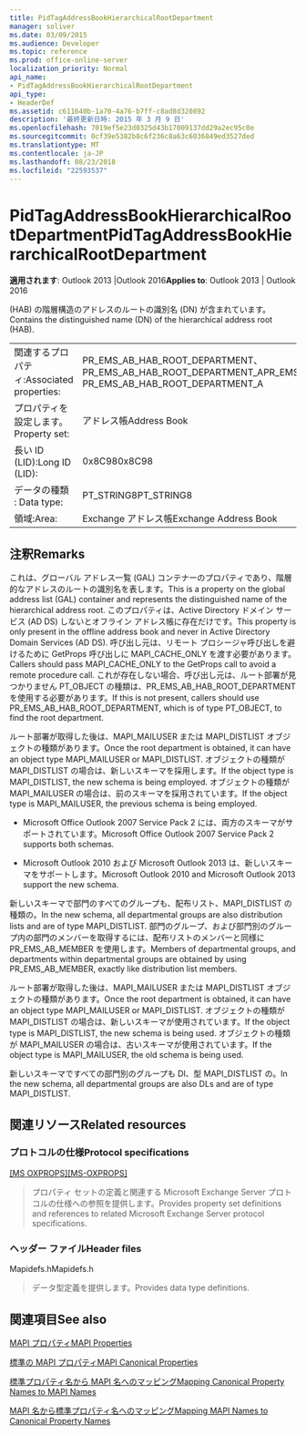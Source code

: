 ```yaml
---
title: PidTagAddressBookHierarchicalRootDepartment
manager: soliver
ms.date: 03/09/2015
ms.audience: Developer
ms.topic: reference
ms.prod: office-online-server
localization_priority: Normal
api_name:
- PidTagAddressBookHierarchicalRootDepartment
api_type:
- HeaderDef
ms.assetid: c611640b-1a70-4a76-b7ff-c8ad8d320892
description: '最終更新日時: 2015 年 3 月 9 日'
ms.openlocfilehash: 7019ef5e23d0325d43b17009137dd29a2ec95c0e
ms.sourcegitcommit: 0cf39e5382b8c6f236c8a63c6036849ed3527ded
ms.translationtype: MT
ms.contentlocale: ja-JP
ms.lasthandoff: 08/23/2018
ms.locfileid: "22593537"
---
```

# <a name="pidtagaddressbookhierarchicalrootdepartment"></a><span data-ttu-id="781ac-103">PidTagAddressBookHierarchicalRootDepartment</span><span class="sxs-lookup"><span data-stu-id="781ac-103">PidTagAddressBookHierarchicalRootDepartment</span></span>

  
  
<span data-ttu-id="781ac-104">**適用されます**: Outlook 2013 |Outlook 2016</span><span class="sxs-lookup"><span data-stu-id="781ac-104">**Applies to**: Outlook 2013 | Outlook 2016</span></span> 
  
 <span data-ttu-id="781ac-105">(HAB) の階層構造のアドレスのルートの識別名 (DN) が含まれています。</span><span class="sxs-lookup"><span data-stu-id="781ac-105">Contains the distinguished name (DN) of the hierarchical address root (HAB).</span></span> 
  
|||
|:-----|:-----|
|<span data-ttu-id="781ac-106">関連するプロパティ:</span><span class="sxs-lookup"><span data-stu-id="781ac-106">Associated properties:</span></span>  <br/> |<span data-ttu-id="781ac-107">PR_EMS_AB_HAB_ROOT_DEPARTMENT、PR_EMS_AB_HAB_ROOT_DEPARTMENT_A</span><span class="sxs-lookup"><span data-stu-id="781ac-107">PR_EMS_AB_HAB_ROOT_DEPARTMENT, PR_EMS_AB_HAB_ROOT_DEPARTMENT_A</span></span>  <br/> |
|<span data-ttu-id="781ac-108">プロパティを設定します。</span><span class="sxs-lookup"><span data-stu-id="781ac-108">Property set:</span></span>  <br/> |<span data-ttu-id="781ac-109">アドレス帳</span><span class="sxs-lookup"><span data-stu-id="781ac-109">Address Book</span></span>  <br/> |
|<span data-ttu-id="781ac-110">長い ID (LID):</span><span class="sxs-lookup"><span data-stu-id="781ac-110">Long ID (LID):</span></span>  <br/> |<span data-ttu-id="781ac-111">0x8C98</span><span class="sxs-lookup"><span data-stu-id="781ac-111">0x8C98</span></span>  <br/> |
|<span data-ttu-id="781ac-112">データの種類 : </span><span class="sxs-lookup"><span data-stu-id="781ac-112">Data type:</span></span>  <br/> |<span data-ttu-id="781ac-113">PT_STRING8</span><span class="sxs-lookup"><span data-stu-id="781ac-113">PT_STRING8</span></span>  <br/> |
|<span data-ttu-id="781ac-114">領域:</span><span class="sxs-lookup"><span data-stu-id="781ac-114">Area:</span></span>  <br/> |<span data-ttu-id="781ac-115">Exchange アドレス帳</span><span class="sxs-lookup"><span data-stu-id="781ac-115">Exchange Address Book</span></span>  <br/> |
   
## <a name="remarks"></a><span data-ttu-id="781ac-116">注釈</span><span class="sxs-lookup"><span data-stu-id="781ac-116">Remarks</span></span>

<span data-ttu-id="781ac-117">これは、グローバル アドレス一覧 (GAL) コンテナーのプロパティであり、階層的なアドレスのルートの識別名を表します。</span><span class="sxs-lookup"><span data-stu-id="781ac-117">This is a property on the global address list (GAL) container and represents the distinguished name of the hierarchical address root.</span></span> <span data-ttu-id="781ac-118">このプロパティは、Active Directory ドメイン サービス (AD DS) しないとオフライン アドレス帳に存在だけです。</span><span class="sxs-lookup"><span data-stu-id="781ac-118">This property is only present in the offline address book and never in Active Directory Domain Services (AD DS).</span></span> <span data-ttu-id="781ac-119">呼び出し元は、リモート プロシージャ呼び出しを避けるために GetProps 呼び出しに MAPI_CACHE_ONLY を渡す必要があります。</span><span class="sxs-lookup"><span data-stu-id="781ac-119">Callers should pass MAPI_CACHE_ONLY to the GetProps call to avoid a remote procedure call.</span></span> <span data-ttu-id="781ac-120">これが存在しない場合、呼び出し元は、ルート部署が見つかりません PT_OBJECT の種類は、PR_EMS_AB_HAB_ROOT_DEPARTMENT を使用する必要があります。</span><span class="sxs-lookup"><span data-stu-id="781ac-120">If this is not present, callers should use PR_EMS_AB_HAB_ROOT_DEPARTMENT, which is of type PT_OBJECT, to find the root department.</span></span> 
  
<span data-ttu-id="781ac-121">ルート部署が取得した後は、MAPI_MAILUSER または MAPI_DISTLIST オブジェクトの種類があります。</span><span class="sxs-lookup"><span data-stu-id="781ac-121">Once the root department is obtained, it can have an object type MAPI_MAILUSER or MAPI_DISTLIST.</span></span> <span data-ttu-id="781ac-122">オブジェクトの種類が MAPI_DISTLIST の場合は、新しいスキーマを採用します。</span><span class="sxs-lookup"><span data-stu-id="781ac-122">If the object type is MAPI_DISTLIST, the new schema is being employed.</span></span> <span data-ttu-id="781ac-123">オブジェクトの種類が MAPI_MAILUSER の場合は、前のスキーマを採用されています。</span><span class="sxs-lookup"><span data-stu-id="781ac-123">If the object type is MAPI_MAILUSER, the previous schema is being employed.</span></span> 
  
- <span data-ttu-id="781ac-124">Microsoft Office Outlook 2007 Service Pack 2 には、両方のスキーマがサポートされています。</span><span class="sxs-lookup"><span data-stu-id="781ac-124">Microsoft Office Outlook 2007 Service Pack 2 supports both schemas.</span></span> 
    
- <span data-ttu-id="781ac-125">Microsoft Outlook 2010 および Microsoft Outlook 2013 は、新しいスキーマをサポートします。</span><span class="sxs-lookup"><span data-stu-id="781ac-125">Microsoft Outlook 2010 and Microsoft Outlook 2013 support the new schema.</span></span>
    
<span data-ttu-id="781ac-126">新しいスキーマで部門のすべてのグループも、配布リスト、MAPI_DISTLIST の種類の。</span><span class="sxs-lookup"><span data-stu-id="781ac-126">In the new schema, all departmental groups are also distribution lists and are of type MAPI_DISTLIST.</span></span> <span data-ttu-id="781ac-127">部門のグループ、および部門別のグループ内の部門のメンバーを取得するには、配布リストのメンバーと同様に PR_EMS_AB_MEMBER を使用します。</span><span class="sxs-lookup"><span data-stu-id="781ac-127">Members of departmental groups, and departments within departmental groups are obtained by using PR_EMS_AB_MEMBER, exactly like distribution list members.</span></span>
  
<span data-ttu-id="781ac-128">ルート部署が取得した後は、MAPI_MAILUSER または MAPI_DISTLIST オブジェクトの種類があります。</span><span class="sxs-lookup"><span data-stu-id="781ac-128">Once the root department is obtained, it can have an object type MAPI_MAILUSER or MAPI_DISTLIST.</span></span> <span data-ttu-id="781ac-129">オブジェクトの種類が MAPI_DISTLIST の場合は、新しいスキーマが使用されています。</span><span class="sxs-lookup"><span data-stu-id="781ac-129">If the object type is MAPI_DISTLIST, the new schema is being used.</span></span> <span data-ttu-id="781ac-130">オブジェクトの種類が MAPI_MAILUSER の場合は、古いスキーマが使用されています。</span><span class="sxs-lookup"><span data-stu-id="781ac-130">If the object type is MAPI_MAILUSER, the old schema is being used.</span></span> 
  
<span data-ttu-id="781ac-131">新しいスキーマですべての部門別のグループも Dl、型 MAPI_DISTLIST の。</span><span class="sxs-lookup"><span data-stu-id="781ac-131">In the new schema, all departmental groups are also DLs and are of type MAPI_DISTLIST.</span></span>
  
## <a name="related-resources"></a><span data-ttu-id="781ac-132">関連リソース</span><span class="sxs-lookup"><span data-stu-id="781ac-132">Related resources</span></span>

### <a name="protocol-specifications"></a><span data-ttu-id="781ac-133">プロトコルの仕様</span><span class="sxs-lookup"><span data-stu-id="781ac-133">Protocol specifications</span></span>

<span data-ttu-id="781ac-134">[[MS OXPROPS]](http://msdn.microsoft.com/library/f6ab1613-aefe-447d-a49c-18217230b148%28Office.15%29.aspx)</span><span class="sxs-lookup"><span data-stu-id="781ac-134">[[MS-OXPROPS]](http://msdn.microsoft.com/library/f6ab1613-aefe-447d-a49c-18217230b148%28Office.15%29.aspx)</span></span>
  
> <span data-ttu-id="781ac-135">プロパティ セットの定義と関連する Microsoft Exchange Server プロトコルの仕様への参照を提供します。</span><span class="sxs-lookup"><span data-stu-id="781ac-135">Provides property set definitions and references to related Microsoft Exchange Server protocol specifications.</span></span>
    
### <a name="header-files"></a><span data-ttu-id="781ac-136">ヘッダー ファイル</span><span class="sxs-lookup"><span data-stu-id="781ac-136">Header files</span></span>

<span data-ttu-id="781ac-137">Mapidefs.h</span><span class="sxs-lookup"><span data-stu-id="781ac-137">Mapidefs.h</span></span>
  
> <span data-ttu-id="781ac-138">データ型定義を提供します。</span><span class="sxs-lookup"><span data-stu-id="781ac-138">Provides data type definitions.</span></span>
    
## <a name="see-also"></a><span data-ttu-id="781ac-139">関連項目</span><span class="sxs-lookup"><span data-stu-id="781ac-139">See also</span></span>



[<span data-ttu-id="781ac-140">MAPI プロパティ</span><span class="sxs-lookup"><span data-stu-id="781ac-140">MAPI Properties</span></span>](mapi-properties.md)
  
[<span data-ttu-id="781ac-141">標準の MAPI プロパティ</span><span class="sxs-lookup"><span data-stu-id="781ac-141">MAPI Canonical Properties</span></span>](mapi-canonical-properties.md)
  
[<span data-ttu-id="781ac-142">標準プロパティ名から MAPI 名へのマッピング</span><span class="sxs-lookup"><span data-stu-id="781ac-142">Mapping Canonical Property Names to MAPI Names</span></span>](mapping-canonical-property-names-to-mapi-names.md)
  
[<span data-ttu-id="781ac-143">MAPI 名から標準プロパティ名へのマッピング</span><span class="sxs-lookup"><span data-stu-id="781ac-143">Mapping MAPI Names to Canonical Property Names</span></span>](mapping-mapi-names-to-canonical-property-names.md)


